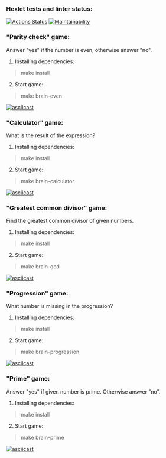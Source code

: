 ### Hexlet tests and linter status:
[![Actions Status](https://github.com/Vyacheslavkor/php-project-lvl1/workflows/hexlet-check/badge.svg)](https://github.com/Vyacheslavkor/php-project-lvl1/actions)
[![Maintainability](https://api.codeclimate.com/v1/badges/2d870a7980fd2a4fb60e/maintainability)](https://codeclimate.com/github/Vyacheslavkor/php-project-lvl1/maintainability)

### "Parity check" game:
Answer "yes" if the number is even, otherwise answer "no".
1. Installing dependencies:
> make install
2. Start game:
> make brain-even

[![asciicast](https://asciinema.org/a/522212.svg)](https://asciinema.org/a/522212)

### "Calculator" game:
What is the result of the expression?
1. Installing dependencies:
> make install
2. Start game:
> make brain-calculator

[![asciicast](https://asciinema.org/a/522256.svg)](https://asciinema.org/a/522256)

### "Greatest common divisor" game:
Find the greatest common divisor of given numbers.
1. Installing dependencies:
> make install
2. Start game:
> make brain-gcd

[![asciicast](https://asciinema.org/a/522321.svg)](https://asciinema.org/a/522321)

### "Progression" game:
What number is missing in the progression?
1. Installing dependencies:
> make install
2. Start game:
> make brain-progression

[![asciicast](https://asciinema.org/a/522338.svg)](https://asciinema.org/a/522338)

### "Prime" game:
Answer "yes" if given number is prime. Otherwise answer "no".
1. Installing dependencies:
> make install
2. Start game:
> make brain-prime

[![asciicast](https://asciinema.org/a/522354.svg)](https://asciinema.org/a/522354)
